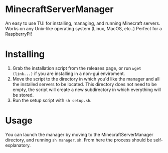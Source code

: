 # MinecraftServerManager
 
An easy to use TUI for installing, managing, and running Minecraft servers. Works on any Unix-like operating system (Linux, MacOS, etc..) Perfect for a RaspberryPi!

# Installing

1. Grab the installation script from the releases page, or run `wget (link...)` if you are installing in a non-gui enviroment.
2. Move the script to the directory in which you'd like the manager and all the installed servers to be located. This directory does not need to be empty, the script will create a new subdirectory in which everything will be stored.
3. Run the setup script with `sh setup.sh`.

# Usage

You can launch the manager by moving to the MinecraftServerManager directory, and running `sh manager.sh`. From here the process should be self-explanatory.
